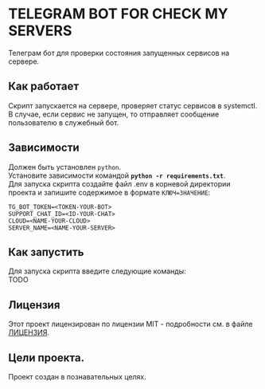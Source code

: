 # TELEGRAM BOT FOR CHECK MY SERVERS

Телеграм бот для проверки состояния запущенных сервисов на сервере.

## Как работает

Скрипт запускается на сервере, проверяет статус сервисов в systemctl. 
В случае, если сервис не запущен, то отправляет сообщение пользователю в служебный бот. 

## Зависимости
Должен быть установлен `python`.\
Установите зависимости командой **`python -r requirements.txt`**.\
Для запуска скрипта создайте файл .env в корневой директории проекта 
и запишите содержимое в формате `КЛЮЧ=ЗНАЧЕНИЕ`:

```
TG_BOT_TOKEN=<TOKEN-YOUR-BOT>
SUPPORT_CHAT_ID=<ID-YOUR-CHAT>
CLOUD=<NAME-YOUR-CLOUD>
SERVER_NAME=<NAME-YOUR-SERVER>
```

## Как запустить
Для запуска скрипта введите следующие команды:\
TODO


## Лицензия

Этот проект лицензирован по лицензии MIT - подробности см. в файле [ЛИЦЕНЗИЯ](LICENSE).


## Цели проекта.

Проект создан в познавательных целях.